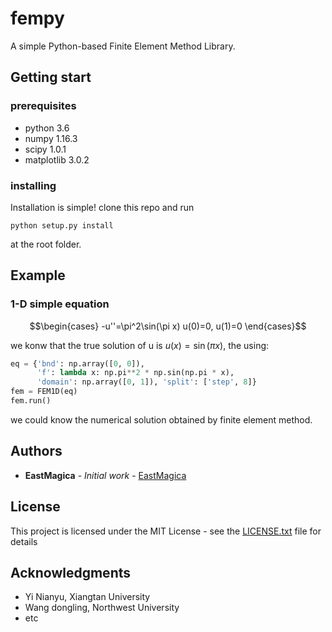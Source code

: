 # fempy
A simple Python-based Finite Element Method Library.

## Getting start

### prerequisites

* python 3.6
* numpy 1.16.3
* scipy 1.0.1
* matplotlib 3.0.2

### installing

Installation is simple! clone this repo and run

```shell
python setup.py install
```

at the root folder.

## Example

### 1-D simple equation

$$\begin{cases}
-u''=\pi^2\sin(\pi x)
u(0)=0, u(1)=0
\end{cases}$$

we konw that the true solution of u is $u(x)=\sin(\pi x)$, the using: 

```python
eq = {'bnd': np.array([0, 0]),
      'f': lambda x: np.pi**2 * np.sin(np.pi * x),
      'domain': np.array([0, 1]), 'split': ['step', 8]}
fem = FEM1D(eq)
fem.run()
```

we could know the numerical solution obtained by finite element method.

## Authors

* **EastMagica** - *Initial work* - [EastMagica](https://github.com/EastMagica)

## License
This project is licensed under the MIT License - see the [LICENSE.txt](LICENSE.txt) file for details

## Acknowledgments
* Yi Nianyu, Xiangtan University
* Wang dongling, Northwest University
* etc
